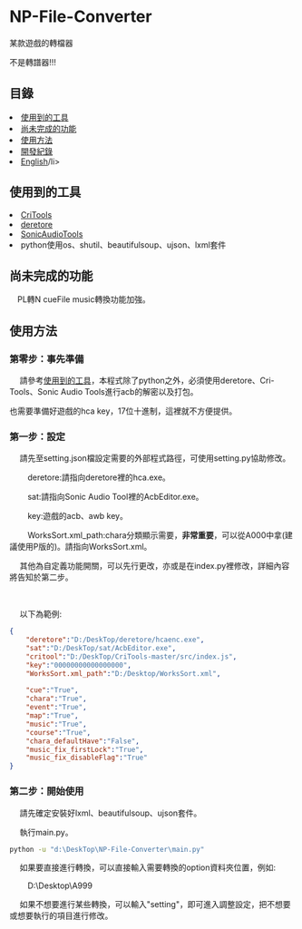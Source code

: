 # NP-File-Converter

<p>某款遊戲的轉檔器</p>

<p>不是轉譜器!!!<p>

## 目錄

<li><a href="#使用到的工具">使用到的工具</a></li>
<li><a href="#尚未完成的功能">尚未完成的功能</a></li>
<li><a href="#使用方法">使用方法</a></li>
<li><a href="CHANGELOG.md">開發紀錄</a></li>
<li><a href="EN_README.md">English</a>/li>

## 使用到的工具

<li><a href="https://github.com/kohos/CriTools">CriTools</a></li>
<li><a href="https://github.com/OpenCGSS/DereTore">deretore</a></li>
<li><a href="https://github.com/blueskythlikesclouds/SonicAudioTools">SonicAudioTools</a></li>
<li>python使用os、shutil、beautifulsoup、ujson、lxml套件</li>

## 尚未完成的功能

<p>

&emsp;PL轉N cueFile music轉換功能加強。

</p>

## 使用方法

### 第零步：事先準備

<p> 

&emsp; 請參考<a href="#使用到的工具">使用到的工具</a>，本程式除了python之外，必須使用deretore、Cri-Tools、Sonic Audio Tools進行acb的解密以及打包。

也需要準備好遊戲的hca key，17位十進制，這裡就不方便提供。

</p>

### 第一步：設定


<p>
	
&emsp; 請先至setting.json檔設定需要的外部程式路徑，可使用setting.py協助修改。

&emsp;&emsp; deretore:請指向deretore裡的hca.exe。

&emsp;&emsp; sat:請指向Sonic Audio Tool裡的AcbEditor.exe。 

&emsp;&emsp; key:遊戲的acb、awb key。

&emsp;&emsp; WorksSort.xml_path:chara分類顯示需要，**非常重要**，可以從A000中拿(建議使用P版的)。請指向WorksSort.xml。

&emsp; 其他為自定義功能開關，可以先行更改，亦或是在index.py裡修改，詳細內容將告知於第二步。

</p>
<br />
<p>
&emsp; 以下為範例:

```json
{
    "deretore":"D:/DeskTop/deretore/hcaenc.exe",
    "sat":"D:/DeskTop/sat/AcbEditor.exe",
    "critool":"D:/DeskTop/CriTools-master/src/index.js",
    "key":"00000000000000000",
    "WorksSort.xml_path":"D:/Desktop/WorksSort.xml",
	
    "cue":"True",
    "chara":"True",
    "event":"True",
    "map":"True",
    "music":"True",
    "course":"True",
    "chara_defaultHave":"False",
    "music_fix_firstLock":"True",
    "music_fix_disableFlag":"True"
}

```
</p>

### 第二步：開始使用

<p>
&emsp; 請先確定安裝好lxml、beautifulsoup、ujson套件。

&emsp; 執行main.py。
	
```cmd	
python -u "d:\DeskTop\NP-File-Converter\main.py"
```
	
&emsp; 如果要直接進行轉換，可以直接輸入需要轉換的option資料夾位置，例如:

&emsp;&emsp; D:\Desktop\A999
	
&emsp; 如果不想要進行某些轉換，可以輸入"setting"，即可進入調整設定，把不想要或想要執行的項目進行修改。

</p>

